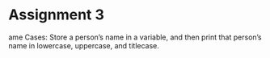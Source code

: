 # Assignment 3

ame Cases: Store a person’s name in a variable, and then print that person’s name in lowercase, uppercase, and titlecase.
